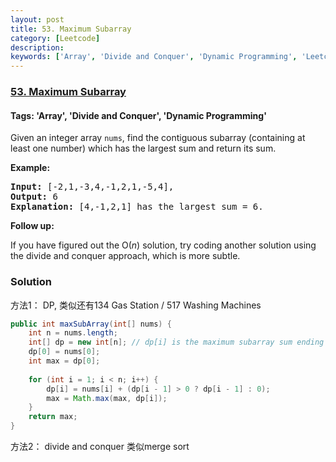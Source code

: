 ```yaml
---
layout: post
title: 53. Maximum Subarray
category: [Leetcode]
description: 
keywords: ['Array', 'Divide and Conquer', 'Dynamic Programming', 'Leetcode', 'Easy']
---
```

### [53. Maximum Subarray](https://leetcode.com/problems/maximum-subarray)

#### Tags: 'Array', 'Divide and Conquer', 'Dynamic Programming'

<div class="content__u3I1 question-content__JfgR"><div><p>Given an integer array <code>nums</code>, find the contiguous subarray (containing at least one number) which has the largest sum and return its sum.</p>
<p><strong>Example:</strong></p>
<pre><strong>Input:</strong> [-2,1,-3,4,-1,2,1,-5,4],
<strong>Output:</strong> 6
<strong>Explanation:</strong> [4,-1,2,1] has the largest sum = 6.
</pre>
<p><strong>Follow up:</strong></p>
<p>If you have figured out the O(<em>n</em>) solution, try coding another solution using the divide and conquer approach, which is more subtle.</p>
</div></div>

### Solution
方法1： DP, 类似还有134 Gas Station / 517 Washing Machines
```java
public int maxSubArray(int[] nums) {
    int n = nums.length;
    int[] dp = new int[n]; // dp[i] is the maximum subarray sum ending with nums[i]
    dp[0] = nums[0];
    int max = dp[0];
    
    for (int i = 1; i < n; i++) {
        dp[i] = nums[i] + (dp[i - 1] > 0 ? dp[i - 1] : 0);
        max = Math.max(max, dp[i]);
    }
    return max;
}
```

方法2： divide and conquer 类似merge sort
```java

```